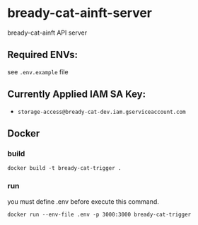 # bready-cat-ainft-server

bready-cat-ainft API server

## Required ENVs:

see `.env.example` file

## Currently Applied IAM SA Key:

-   `storage-access@bready-cat-dev.iam.gserviceaccount.com`

## Docker

### build

```
docker build -t bready-cat-trigger .
```

### run

you must define .env before execute this command.

```
docker run --env-file .env -p 3000:3000 bready-cat-trigger
```

